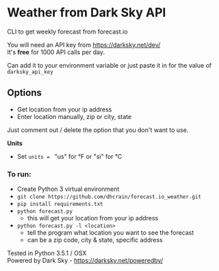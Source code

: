 # Weather from Dark Sky API

CLI to get weekly forecast from forecast.io

You will need an API key from https://darksky.net/dev/  
It's __free__ for 1000 API calls per day.

Can add it to your environment variable or just paste it in for the value of `darksky_api_key`

## Options
- Get location from your ip address
- Enter location manually, zip or city, state

Just comment out / delete the option that you don't want to use.

__Units__
- Set `units = ` "us" for °F or "si" for °C

### To run:
- Create Python 3 virtual environment
- `git clone https://github.com/dhcrain/forecast.io_weather.git`
- `pip install requirements.txt`
- `python forecast.py`
    - this will get your location from your ip address
- `python forecast.py -l <location>`
    - tell the program what location you want to see the forecast
    - <location> can be a zip code, city & state, specific address


Tested in Python 3.5.1 / OSX  
Powered by Dark Sky - https://darksky.net/poweredby/
